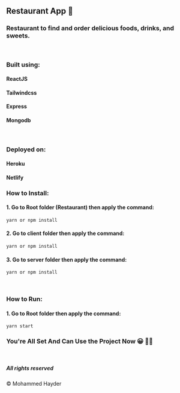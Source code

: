 ## Restaurant App 🥘

### Restaurant to find and order delicious foods, drinks, and sweets.

&nbsp;

### Built using:

#### ReactJS

#### Tailwindcss

#### Express

#### Mongodb

&nbsp;

### Deployed on:

#### Heroku

#### Netlify

### How to Install:

#### 1. Go to Root folder (Restaurant) then apply the command:

```
yarn or npm install
```

#### 2. Go to client folder then apply the command:

```
yarn or npm install
```

#### 3. Go to server folder then apply the command:

```
yarn or npm install
```

&nbsp;

### How to Run:

#### 1. Go to Root folder then apply the command:

```
yarn start
```

### You're All Set And Can Use the Project Now 😀 👍🏽

&nbsp;

##### All rights reserved

&copy; Mohammed Hayder
